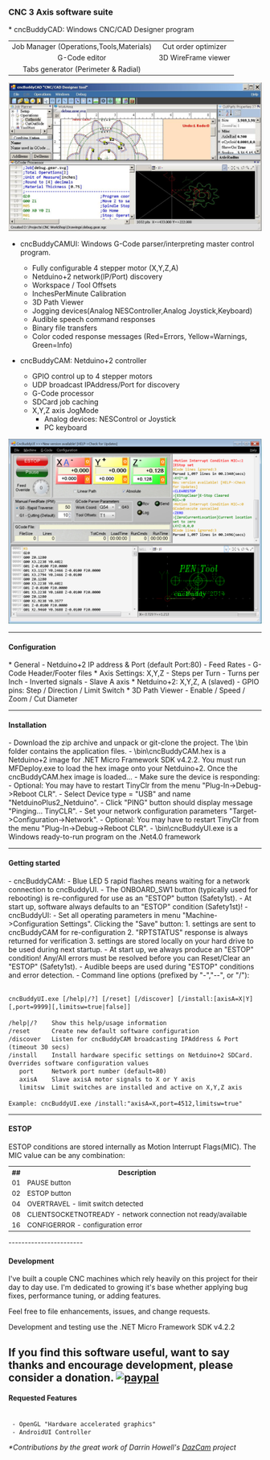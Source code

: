 <H3>CNC 3 Axis software suite</H3>
* cncBuddyCAD: Windows CNC/CAD Designer program
<table align="center">
    <tr>
        <td align="center">Job Manager (Operations,Tools,Materials)</td>
        <td align="center">Cut order optimizer</td>
    </tr>
    <tr>
        <td align="center">G-Code editor</td>
        <td align="center">3D WireFrame viewer</td>
    </tr>
    <tr>
        <td align="center">Tabs generator (Perimeter & Radial)</td>
    </tr>
</table>

![cncBuddyCAD](images/cncBuddyCAD.png)

* cncBuddyCAMUI: Windows G-Code parser/interpreting master control program. 
  - Fully configurable 4 stepper motor (X,Y,Z,A)
  - Netduino+2 network(IP/Port) discovery
  - Workspace / Tool Offsets
  - InchesPerMinute Calibration
  - 3D Path Viewer
  - Jogging devices(Analog NESController,Analog Joystick,Keyboard)
  - Audible speech command responses
  - Binary file transfers
  - Color coded response messages (Red=Errors, Yellow=Warnings, Green=Info)

* cncBuddyCAM: Netduino+2 controller
  - GPIO control up to 4 stepper motors
  - UDP broadcast IPAddress/Port for discovery
  - G-Code processor
  - SDCard job caching
  - X,Y,Z axis JogMode
    - Analog devices: NESControl or Joystick 
    - PC keyboard 

![cncBuddyUI](images/cncBuddyUI.png)

-----------------------
<H4>Configuration</H4>
* General
  - Netduino+2 IP address & Port (default Port:80)
  - Feed Rates
  - G-Code Header/Footer files
* Axis Settings: X,Y,Z
  - Steps per Turn
  - Turns per Inch
  - Inverted signals
  - Slave A axis
* Netduino+2: X,Y,Z, A (slaved)
  - GPIO pins: Step / Direction / Limit Switch
* 3D Path Viewer
  - Enable / Speed / Zoom / Cut Diameter

-----------------------
<H4>Installation</H4>
- Download the zip archive and unpack or git-clone the project. The \bin folder contains the application files.
- \bin\cncBuddyCAM.hex is a Netduino+2 image for .NET Micro Framework SDK v4.2.2.  You must run MFDeploy.exe to load the hex image onto your Netduino+2. Once the cncBuddyCAM.hex image is loaded...
  - Make sure the device is responding: 
    - Optional: You may have to restart TinyClr from the menu "Plug-In->Debug->Reboot CLR".
    - Select Device type = "USB" and name "NetduinoPlus2_Netduino".
    - Click "PING" button should display message "Pinging... TinyCLR".
  - Set your network configuration parameters "Target->Configuration->Network".
    - Optional: You may have to restart TinyClr from the menu "Plug-In->Debug->Reboot CLR".
- \bin\cncBuddyUI.exe is a Windows ready-to-run program on the .Net4.0 framework
 
-----------------------
<H4>Getting started</H4>
- cncBuddyCAM:
  - Blue LED 5 rapid flashes means waiting for a network connection to cncBuddyUI.
    - The ONBOARD_SW1 button (typically used for rebooting) is re-configured for use as an "ESTOP" button (Safety1st).
    - At start up, software always defaults to an "ESTOP" condition (Safety1st)!
- cncBuddyUI:
  - Set all operating parameters in menu "Machine->Configuration Settings". Clicking the "Save" button:
    1. settings are sent to cncBuddyCAM for re-configuration
    2. "RPTSTATUS" response is always returned for verification
    3. settings are stored locally on your hard drive to be used during next startup.
  - At start up, we always produce an "ESTOP" condition! Any/All errors must be resolved before you can Reset/Clear an "ESTOP" (Safety1st).
  - Audible beeps are used during "ESTOP" conditions and error detection.
  - Command line options (prefixed by "-","--", or "/"):

<pre><code>
cncBuddyUI.exe [/help|/?] [/reset] [/discover] [/install:[axisA=X|Y][,port=9999][,limitsw=true|false]] 

/help|/?    Show this help/usage information
/reset      Create new default software configuration
/discover   Listen for cncBuddyCAM broadcasting IPAddress & Port (timeout 30 secs)
/install    Install hardware specific settings on Netduino+2 SDCard. Overrides software configuration values
   port     Network port number (default=80)
   axisA    Slave axisA motor signals to X or Y axis
   limitsw  Limit switches are installed and active on X,Y,Z axis

Example: cncBuddyUI.exe /install:"axisA=X,port=4512,limitsw=true"
</code></pre>

-----------------------
<H4>ESTOP</H4>
ESTOP conditions are stored internally as Motion Interrupt Flags(MIC). The MIC value can be any combination:
<table align="center" style="font-size:10pt">
    <tr>
        <th align="center">##</th>
        <th align="center">Description</th>
    </tr>
    <tr>
        <td align="center">01</td>
        <td align="left">PAUSE button</td>
    </tr>
    <tr>
        <td align="center">02</td>
        <td align="left">ESTOP button</td>
    </tr>
    <tr>
        <td align="center">04</td>
        <td align="left">OVERTRAVEL - limit switch detected</td>
    </tr>
    <tr>
        <td align="center">08</td>
        <td align="left">CLIENTSOCKETNOTREADY - network connection not ready/available</td>
    </tr>
     <tr>
        <td align="center">16</td>
        <td align="left">CONFIGERROR - configuration error</td>
    </tr>
</table>
-----------------------
<H4>Development</H4>
I've built a couple CNC machines which rely heavily on this project for their day to day use.
I'm dedicated to growing it's base whether applying bug fixes, performance tuning, or adding features.

Feel free to file enhancements, issues, and change requests.

Development and testing use the .NET Micro Framework SDK v4.2.2

If you find this software useful, want to say thanks and encourage development, please consider a donation.
[![paypal](https://www.paypalobjects.com/en_US/i/btn/btn_donateCC_LG.gif)](https://www.paypal.com/cgi-bin/webscr?cmd=_donations&business=ZMMCYGL8QD8BW&lc=US&item_name=cncBuddy%20XProject&item_number=cncBuddy&currency_code=USD&bn=PP%2dDonationsBF%3abtn_donateCC_LG%2egif%3aNonHosted)
-----------------------

<H4>Requested Features</H4>
<pre><code>
 - OpenGL "Hardware accelerated graphics"
 - AndroidUI Controller
</code></pre>

<p><i>*Contributions by the great work of Darrin Howell's <a href="http://forums.netduino.com/index.php?/topic/2892-my-netduino-cnc-machine/">DazCam</a> project</i></p>